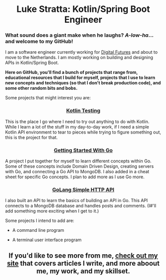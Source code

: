 # <div align="center">Luke Stratta: Kotlin/Spring Boot Engineer</div>

### What sound does a giant make when he laughs? _A-low-ha_... and welcome to my GitHub!

I am a software engineer currently working for [Digital Futures](https://www.digitalfutures.com) and about to move to the Netherlands. I am mostly working on building and designing APIs in Kotlin/Spring Boot.

**Here on GitHub, you'll find a bunch of projects that range from, educational resources that I build for myself, projects that I use to learn new concepts and techniques (so that I don't break production code), and some other random bits and bobs.**

Some projects that might interest you are:

### <div align="center">[Kotlin Testing](https://github.com/lstratta/kotlin-testing)</div>

This is the place I go where I need to try out anything to do with Kotlin. While I learn a lot of the stuff in my day-to-day work, if I need a simple Kotlin API environment to tear to pieces while trying to figure something out, this is the project for that.

### <div align="center">[Getting Started With Go](https://github.com/lstratta/getting-started-with-go)</div>
    
A project I put together for myself to learn different concepts within Go. Some of these concepts include Domain Driven Design, creating servers with Go, and connecting a Go API to MongoDB. I also added in a cheat sheet for specific Go concepts. I plan to add more as I use Go more.

### <div align="center">[GoLang Simple HTTP API](https://github.com/lstratta/golang-simple-http-api)    </div>
    
I also built an API to learn the basics of building an API in Go. This API connects to a MongoDB database and handles posts and comments. (I#'ll add something more exciting when I get to it.)

Some projects I intend to add are:

* A command line program 

* A terminal user interface program 

## <div align="center">If you'd like to see more from me, [check out my site](https://lstratta.github.io) that covers articles I write, and more aboout me, my work, and my skillset.</div>